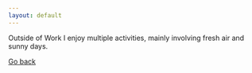 ```yaml
---
layout: default
---
```

Outside of Work I enjoy multiple activities, mainly involving fresh air and sunny days.



[Go back](./)
